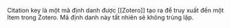 Citation key là một mã định danh được [[Zotero]] tạo ra để truy xuất đến một Item trong Zotero. Mã định danh này tất nhiên sẽ không trùng lặp.
